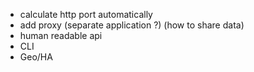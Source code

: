 
- calculate http port automatically
- add proxy (separate application ?) (how to share data)
- human readable api
- CLI
- Geo/HA